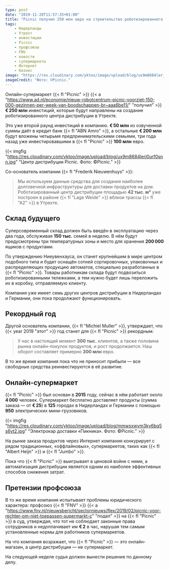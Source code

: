```yaml
---
type: post
date: "2019-11-28T11:57:35+01:00"
title: "Picnic получил 250 млн евро на строительство роботизированного склада"
tags:
    - Нидерланды
    - Утрехт
    - инвестиции
    - Picnic
    - профсоюзы
    - FNV
    - новости
    - супермаркеты
    - Интернет
    - бизнес
image: "https://res.cloudinary.com/yktoo/image/upload/blog/ux9m8684lerj0urf0snn.jpg"
imageCredit: "Фото: ©Picnic."
---
```


Онлайн-супермаркет {{< fl "Picnic" >}} {{< a "https://www.ad.nl/economie/nieuw-robotcentrum-picnic-voorziet-150-000-gezinnen-per-week-van-boodschappen-br~aaa6be11/" "получил" >}} **€ 250 млн** инвестиций, которые будут направлены на создание роботизированного центра дистрибуции в Утрехте.

Это уже второй раунд инвестиций в компанию. **€ 50 млн** из озвученной суммы даёт в кредит банк {{< fl "ABN Amro" >}}, а остальные **€ 200 млн** будут вложены четырьмя предпринимательскими семьями, три года назад уже инвестировавшими в {{< fl "Picnic" >}} **100 млн** евро.

<!--more-->

{{< imgfig "https://res.cloudinary.com/yktoo/image/upload/blog/ux9m8684lerj0urf0snn.jpg" "Центр дистрибуции Picnic. Фото: ©Picnic." >}}

Со-основатель компании {{< fl "Frederik Nieuwenhuys" >}}:

> Мы используем данные средства для создания наиболее долговечной инфраструктуры для доставки продуктов на дом. Роботизированный центр дистрибуции площадью **42 тыс. м²** уже построен в районе {{< fl "Lage Weide" >}} вблизи трассы {{< fl "A2" >}} в Утрехте.

## Склад будущего

Суперсовременный склад должен быть введён в эксплуатацию через два года, обслуживая **150 тыс.** семей в неделю. В нём будут предусмотрены три температурных зоны и место для хранения **200 000** ящиков с продуктами.

По утверждению Ниеувенхауса, он станет крупнейшим в мире центром подобного типа и будет оснащён сотней сортировочных, упаковочных и распределяющих продукцию автоматов, специально разработанных в {{< fl "Picnic" >}}. Товары работникам склада будут подвозиться роботизированными тележками, а тем нужно будет лишь переложить их в коробку, отправляемую клиенту.

Компания уже имеет семь других центров дистрибуции в Нидерландах и Германии, они пока продолжают функционировать.

## Рекордный год

Другой основатель компании, {{< fl "Michiel Muller" >}}, утверждает, что {{< year 2019 "этот" >}} год станет для {{< fl "Picnic" >}} рекордным:

> У нас в настоящий момент **300 тыс.** клиентов, а также половина рынка онлайн-покупок продуктов, и рост продолжается. Наш оборот составляет примерно **300 млн** евро.

В то же время компания пока что не приносит прибыли — все свободные средства реинвестируются в её развитие.

## Онлайн-супермаркет

{{< fl "Picnic" >}} был основан в **2015** году, сейчас в нём работает около **4 000** человек. Супермаркет бесплатно доставляет продукты (сумма заказа — от **€ 25**) в **125** городах в Нидерландах и Германии с помощью **950** электрических мини-грузовиков.

{{< imgfig "https://res.cloudinary.com/yktoo/image/upload/blog/mmwsxwvm3ky6bq5s6yt2.jpg" "Электрокар доставки «Пикника». Фото: ©Picnic." >}}

На рынке заказа продуктов через Интернет компания конкурирует с рядом традиционных, «оффлайновых», супермаркетов, таких как {{< fl "Albert Heijn" >}} и {{< fl "Jumbo" >}}.
 
 Пока что {{< fl "Picnic" >}} выигрывает в ценовой войне с ними, а автоматизация дистрибуции является одним из наиболее эффективных способов снижения затрат.

## Претензии профсоюза

В то же время компания испытывает проблемы юридического характера: профсоюз {{< fl "FNV" >}} {{< a "https://www.fnv.nl/nieuwsbericht/sectornieuws/flex/2019/02/picnic-voor-rechter-om-niet-toepassen-supermarkt-c" "подал" >}} на {{< fl "Picnic" >}} в суд, утверждая, что тот не соблюдает законные права сотрудников и недоплачивает им **€ 2** в час, нарушая тем самым установленные нормы для работников супермаркетов.

На что компания возражает, что {{< fl "Picnic" >}} — это онлайн-магазин, а центр дистрибуции — не супермаркет.

На следующей неделе судья должен вынести решение по данному делу.
